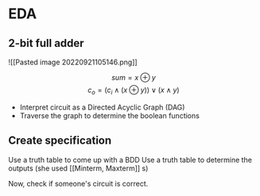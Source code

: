 # EDA
## 2-bit full adder
![[Pasted image 20220921105146.png]]

$$ sum = x \oplus y $$
$$ c_o = (c_i \land (x \oplus y)) \lor (x \land y )  $$
- Interpret circuit as a Directed Acyclic Graph (DAG)
- Traverse the graph to determine the boolean functions


## Create specification
Use a truth table to come up with a BDD
Use a truth table to determine the outputs (she used [[Minterm, Maxterm]] s)

Now, check if someone's circuit is correct.


